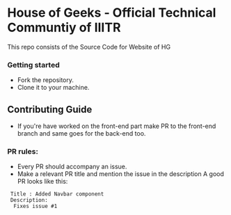 # House of Geeks - Official Technical Communtiy of IIITR
 This repo consists of the Source Code for Website of HG

### Getting started

  - Fork the repository.
  - Clone it to your machine.
  
## Contributing Guide
  
  - If you're have worked on the front-end part make PR to the front-end branch and same goes for the back-end too.
  
  ### PR rules:
   - Every PR should accompany an issue.
   - Make a relevant PR title and mention the issue in the description
 A good PR looks like this:
  ```
   Title : Added Navbar component
   Description:
    Fixes issue #1
  ```
